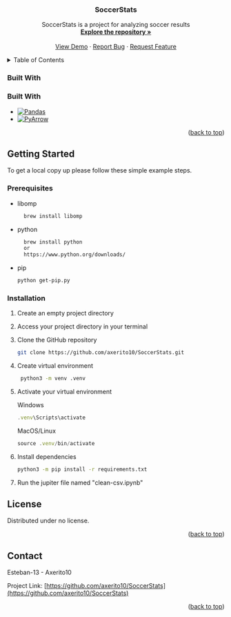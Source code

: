 <h3 align="center">SoccerStats</h3>

  <p align="center">
    SoccerStats is a project for analyzing soccer results
    <br />
    <a href="https://github.com/axerito10/SoccerStats"><strong>Explore the repository »</strong></a>
    <br />
    <br />
    <a href="https://github.com/axerito10/SoccerStats">View Demo</a>
    ·
    <a href="https://github.com/axerito10/SoccerStats/issues/new?labels=bug&template=bug-report---.md">Report Bug</a>
    ·
    <a href="https://github.com/axerito10/SoccerStats/issues/new?labels=enhancement&template=feature-request---.md">Request Feature</a>
  </p>
</div>



<!-- TABLE OF CONTENTS -->
<details>
  <summary>Table of Contents</summary>
  <ol>
    <li>
      <a href="#about-the-project">About The Project</a>
      <ul>
        <li><a href="#built-with">Built With</a></li>
      </ul>
    </li>
    <li>
      <a href="#getting-started">Getting Started</a>
      <ul>
        <li><a href="#prerequisites">Prerequisites</a></li>
        <li><a href="#installation">Installation</a></li>
      </ul>
    </li>
    <li><a href="#license">License</a></li>
    <li><a href="#contact">Contact</a></li>
  </ol>
</details>



### Built With

### Built With

* [![Pandas][pandas-shield]][pandas-url]
* [![PyArrow][pyarrow-shield]][pyarrow-url]


[pandas-shield]: https://img.shields.io/badge/Pandas-150458?style=for-the-badge&logo=pandas
[pyarrow-shield]: https://img.shields.io/badge/PyArrow-0175C2?style=for-the-badge&logo=apachearrow
[requests-shield]: https://img.shields.io/badge/Requests-0052CC?style=for-the-badge
[flask-shield]: https://img.shields.io/badge/Flask-000000?style=for-the-badge&logo=flask
[xgboost-shield]: https://img.shields.io/badge/XGBoost-EC5E00?style=for-the-badge&logo=xgboost

[pandas-url]: https://pandas.pydata.org/
[pyarrow-url]: https://arrow.apache.org/
[requests-url]: https://docs.python-requests.org/
[flask-url]: https://flask.palletsprojects.com/
[xgboost-url]: https://xgboost.readthedocs.io/




<p align="right">(<a href="#readme-top">back to top</a>)</p>



<!-- GETTING STARTED -->
## Getting Started

To get a local copy up please follow these simple example steps.

### Prerequisites
* libomp
  ```sh
    brew install libomp
  ```

* python
  ```sh
    brew install python
    or
    https://www.python.org/downloads/
  ```
* pip
    ```sh
    python get-pip.py
  ```

### Installation

1. Create an empty project directory
2. Access your project directory in your terminal
3. Clone the GitHub repository
   ```sh
   git clone https://github.com/axerito10/SoccerStats.git
   ```
4. Create virtual environment
   ```sh
    python3 -m venv .venv   
   ```
5. Activate your virtual environment

    Windows
   ```js
   .venv\Scripts\activate
   ```
    MacOS/Linux
   ```js
   source .venv/bin/activate
   ```
6. Install dependencies
   ```sh
   python3 -m pip install -r requirements.txt
   ```
7. Run the jupiter file named "clean-csv.ipynb"

<!-- LICENSE -->
## License

Distributed under no license.

<p align="right">(<a href="#readme-top">back to top</a>)</p>



<!-- CONTACT -->
## Contact

Esteban-13 - Axerito10

Project Link: [https://github.com/axerito10/SoccerStats](https://github.com/axerito10/SoccerStats)

<p align="right">(<a href="#readme-top">back to top</a>)</p>

